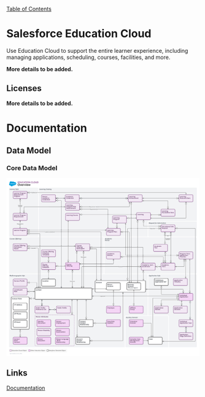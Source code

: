 [Table of Contents](../Documentation.md)

# Salesforce Education Cloud

Use Education Cloud to support the entire learner experience, including managing applications, scheduling, courses, facilities, and more.

**More details to be added.**

## Licenses

**More details to be added.**

# Documentation

## Data Model
### Core Data Model
![Data Model](../../Images/education-cloud-overview-data-model.png)

## Links

[Documentation](https://developer.salesforce.com/docs/atlas.en-us.edu_cloud_dev_guide.meta/edu_cloud_dev_guide/edu_cloud_intro.htm)

